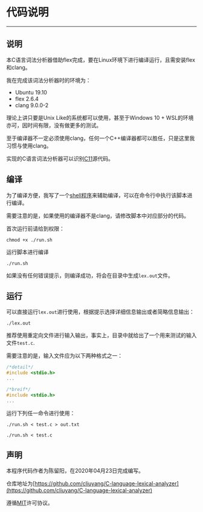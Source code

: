 # 代码说明

---

## 说明

本C语言词法分析器借助flex完成，要在Linux环境下进行编译运行，且需安装flex和clang。

我在完成该词法分析器时的环境为：

* Ubuntu 19.10
* flex 2.6.4
* clang 9.0.0-2

理论上讲只要是Unix Like的系统都可以使用，甚至于Windows 10 + WSL的环境亦可，因时间有限，没有做更多的测试。

至于编译器不一定必须使用clang，任何一个C++编译器都可以胜任，只是这里我习惯与使用clang。

实现的C语言词法分析器可以识别[C11](https://zh.cppreference.com/w/c/keyword)源代码。

## 编译

为了编译方便，我写了一个[shell程序](./run.sh)来辅助编译，可以在命令行中执行该脚本进行编译。

需要注意的是，如果使用的编译器不是clang，请修改脚本中对应部分的代码。

首次运行前请给到权限：

```shell
chmod +x ./run.sh
```

运行脚本进行编译

```shell
./run.sh
```

如果没有任何错误提示，则编译成功，将会在目录中生成`lex.out`文件。

## 运行

可以直接运行`lex.out`进行使用，根据提示选择详细信息输出或者简略信息输出：

```shell
./lex.out
```

推荐使用重定向文件进行输入输出，事实上，目录中就给出了一个用来测试的输入文件`test.c`.

需要注意的是，输入文件应为以下两种格式之一：

```C
/*detail*/
#include <stdio.h>
...
```

```C
/*breif*/
#include <stdio.h>
...
```

运行下列任一命令进行使用：

```shell
./run.sh < test.c > out.txt
```

```shell
./run.sh < test.c
```

## 声明

本程序代码作者为陈留阳，在2020年04月23日完成编写。

仓库地址为[https://github.com/cliuyang/C-language-lexical-analyzer](https://github.com/cliuyang/C-language-lexical-analyzer)

遵循[MIT](./LICENSE)许可协议。
